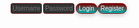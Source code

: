 <!DOCTYPE html>
<html>
<head>
  <title>User Login/Registration</title>
  <style>
    body {
      margin: 0;
      padding: 0;
    }
    .header-form {
      display: flex;
      align-items: flex-start;
      justify-content: flex-end;
      height: 60px;
      padding: 5px;
      box-sizing: border-box;
    }
input[type="text"],
    input[type="password"] {
      width: 50px;
      padding: 2px;
      margin-right: 2px;
      border-radius: 4px;
      background-color: #333;
      color: #fff;
      font-family: Arial, sans-serif;
      border: 1px dashed #800000;
      font-size: 10px;
    } 
    input[type="text"]:focus,
    input[type="password"]:focus {
      box-shadow: 0 0 3px #00b3b3;
      border: 1px dashed #800000;
    }
    .button {
      padding: 2px 4px;
      color: #fff;
      border: 1px double #800000;
      border-radius: 12px;cursor: pointer;
      font-family: Arial, sans-serif;
      background: linear-gradient(to bottom, #800000, #00b3b3);
      box-shadow: 0 3px 6px rgba(0, 0, 0, 0.2);
      position: relative;
      font-size: 10px;
    }
.button:hover {
      transform: scale(1.05);
    }
.button::before {
      content: "Scrub away your worries and find the perfect squeegee for a crystal-clear view!";
      position: absolute;
      top: 18px;
      left: 50%;
      transform: translateX(-95%);
      background-color: #333;
      color: #fff;
      padding: 0px;
      border-radius: 4px;
      visibility: hidden;
      opacity: 0;
      transition: visibility 0s, opacity 0.5s linear;
      font-size: 10px;
      line-height: 1.2;
      white-space: nowrap;
      border: 1px dashed #800000;
    }
.button:hover::before {
      visibility: visible;
      opacity: 1;}
  </style>
</head>
<body>
  <div class="header-form">
    <input type="text" id="username" placeholder="Username" required>
    <input type="password" id="password" placeholder="Password" required>
    <button type="submit" id="login-button" class="button">Login</button>
    <button id="register-button" class="button">Register</button>
  </div>
<script>
    // Simulating user login functionality
    document.getElementById("login-button").addEventListener("click", function() {
      var username = document.getElementById("username").value;
      var password = document.getElementById("password").value;
      // Perform login authentication logic here
      if (username === "admin" && password === "password") {
        alert("Login successful!");
        // Redirect to user dashboard or personalized page
      } else {
        alert("Invalid username or password. Please try again.");
      }
    });
// Redirect to sign up page
    document.getElementById("register-button").addEventListener("click", function() {
      window.location.href = "signup.html"; // Replace with your sign up page URL
    });</script>
</body>
</html>
